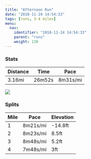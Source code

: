 ```yaml
---
title: "Afternoon Run"
date: "2018-11-24 14:54:33"
tags: [runs, 3-4 miles]
menu:
  nav:
    identifier: "2018-11-24 14:54:33"
    parent: "runs"
    weight: 130
---
```


### Stats

| Distance | Time | Pace |
|----------|------|------|
|3.16mi|26m52s|8m31s/mi|

<img src='https://maps.googleapis.com/maps/api/staticmap?maptype=roadmap&path=enc:axjeIphyL~@e@_@_EfBnQjFnLtH`DrJbPxGzUlGxf@k@aBv@zRkApg@VaHzA_B_Bun@j@vAsIei@gEqR_L}P_DIkDoEuKy]tBdD&key=AIzaSyAfqMeaZ1CCJFGP5cWud__oZnT_Pybg-1M&size=800x800&markers=color:yellow|label:S|53.47217,-2.26457&markers=color:green|label:F|53.47201999999999,-2.26424'>

### Splits

| Mile | Pace | Elevation |
|------|------|-----------|
|1|8m21s/mi|-14.8ft|
|2|8m23s/mi|8.5ft|
|3|8m48s/mi|5.2ft|
|4|7m48s/mi|3ft|
